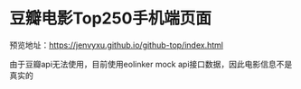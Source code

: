 # 豆瓣电影Top250手机端页面
预览地址：https://jenvyxu.github.io/github-top/index.html

由于豆瓣api无法使用，目前使用eolinker mock api接口数据，因此电影信息不是真实的
